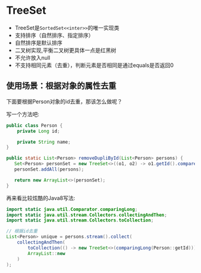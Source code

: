 # TreeSet

* TreeSet是`SortedSet<<inter>>`的唯一实现类
* 支持排序（自然排序、指定排序）
* 自然排序是默认排序
* 二叉树实现,平衡二叉树更具体一点是红黑树
* 不允许放入null
* 不支持相同元素（去重），判断元素是否相同是通过equals是否返回0


## 使用场景：根据对象的属性去重

下面要根据Person对象的id去重，那该怎么做呢？

写一个方法吧:

```java
public class Person {
    private Long id;

    private String name;
}
```


```java
public static List<Person> removeDupliById(List<Person> persons) {
   Set<Person> personSet = new TreeSet<>((o1, o2) -> o1.getId().compareTo(o2.getId()));
   personSet.addAll(persons);

   return new ArrayList<>(personSet);
}
```
再来看比较炫酷的Java8写法:

```java
import static java.util.Comparator.comparingLong;
import static java.util.stream.Collectors.collectingAndThen;
import static java.util.stream.Collectors.toCollection;

// 根据id去重
List<Person> unique = persons.stream().collect( 
    collectingAndThen(
        toCollection(() -> new TreeSet<>(comparingLong(Person::getId))), 
        ArrayList::new
    )
);
```























































